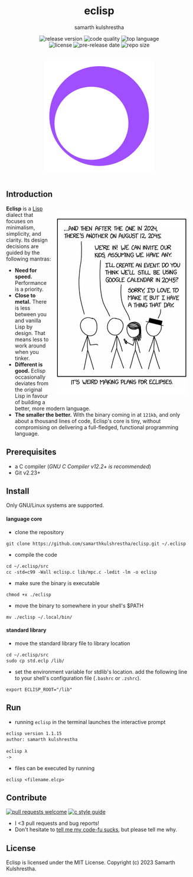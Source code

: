 <div align="center">
<h1>eclisp</h1>

samarth kulshrestha

![release version](https://img.shields.io/github/v/release/samarthkulshrestha/eclisp?color=%23a039fa&include_prereleases&style=for-the-badge)
![code quality](https://img.shields.io/codefactor/grade/github/samarthkulshrestha/eclisp/main?style=for-the-badge)
![top language](https://img.shields.io/github/languages/top/samarthkulshrestha/eclisp?color=%234877f7&style=for-the-badge)
<br>
![license](https://img.shields.io/github/license/samarthkulshrestha/eclisp?color=%23f2e85a&style=for-the-badge)
![pre-release date](https://img.shields.io/github/release-date-pre/samarthkulshrestha/eclisp?color=%23f76ad4&style=for-the-badge)
![repo size](https://img.shields.io/github/repo-size/samarthkulshrestha/eclisp?color=%2346d4a0&style=for-the-badge)
<br/><br/><br/>
![eclisp logo](assets/eclisp.png)
<br/><br>
</div>

## Introduction

<img src="assets/xkcd_eclipse.png" align="right" style="margin: 16px;" />

**Eclisp** is a [Lisp](https://en.wikipedia.org/wiki/LISP) dialect that focuses on minimalism, simplicity, and clarity. Its design decisions are guided by the following mantras:

+ **Need for speed.** Performance is a priority.
+ **Close to metal.** There is less between you and vanilla Lisp by design. That means less to work around when you tinker.
+ **Different is good.** Eclisp occasionally deviates from the original Lisp in favour of building a better, more modern language.
+ **The smaller the better.** With the binary coming in at `121kb`, and only about a thousand lines of code, Eclisp's core is tiny, without compromising on delivering a full-fledged, functional programming language.

## Prerequisites

+ a C compiler (*GNU C Compiler v12.2+ is recommended*)
+ Git v2.23+

## Install

Only GNU/Linux systems are supported.

#### language core

+ clone the repository
```
git clone https://github.com/samarthkulshrestha/eclisp.git ~/.eclisp
```

+ compile the code
```
cd ~/.eclisp/src
cc -std=c99 -Wall eclisp.c lib/mpc.c -ledit -lm -o eclisp
```

+ make sure the binary is executable
```
chmod +x ./eclisp
```

+ move the binary to somewhere in your shell's $PATH
```
mv ./eclisp ~/.local/bin/
```

#### standard library

+ move the standard library file to library location
```
cd ~/.eclisp/src
sudo cp std.eclp /lib/
```

+ set the environment variable for stdlib's location. add the following line to
  your shell's configuration file (`.bashrc` or `.zshrc`).
```
export ECLISP_ROOT="/lib"
```

## Run

+ running `eclisp` in the terminal launches the interactive prompt
```
eclisp version 1.1.15
author: samarth kulshrestha

eclisp λ
-> 
```

+ files can be executed by running
```
eclisp <filename.elcp>
```

## Contribute

 [![pull requests welcome](https://img.shields.io/badge/PRs-welcome-brightgreen.svg?style=flat-square)](https://makeapullrequest.com)
 [![c style guide](https://img.shields.io/badge/c-style%20guide-blue?style=for-the-badge)](https://cs50.readthedocs.io/style/c/)

+ I <3 pull requests and bug reports!
+ Don't hesitate to [tell me my code-fu sucks](https://github.com/samarthkulshrestha/eclisp/issues/new), but please tell me why.

## License

Eclisp is licensed under the MIT License.
Copyright (c) 2023 Samarth Kulshrestha.

